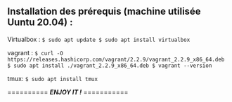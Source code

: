 ##   Installation des prérequis (machine utilisée Uuntu 20.04) : 

Virtualbox :
    ```
        $ sudo apt update
        $ sudo apt install virtualbox
    ```

vagrant :
    ```
        $ curl -O https://releases.hashicorp.com/vagrant/2.2.9/vagrant_2.2.9_x86_64.deb
        $ sudo apt install ./vagrant_2.2.9_x86_64.deb
        $ vagrant --version
    ```

tmux:
    ```
        $ sudo apt install tmux
    ```


==========  ***ENJOY IT !***  ===========
